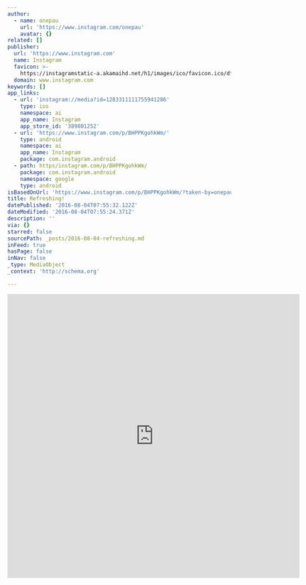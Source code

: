 ```yaml
---
author:
  - name: onepau
    url: 'https://www.instagram.com/onepau'
    avatar: {}
related: []
publisher:
  url: 'https://www.instagram.com'
  name: Instagram
  favicon: >-
    https://instagramstatic-a.akamaihd.net/h1/images/ico/favicon.ico/dfa85bb1fd63.ico
  domain: www.instagram.com
keywords: []
app_links:
  - url: 'instagram://media?id=1283311111755941286'
    type: ios
    namespace: ai
    app_name: Instagram
    app_store_id: '389801252'
  - url: 'https://www.instagram.com/p/BHPPKgohkWm/'
    type: android
    namespace: ai
    app_name: Instagram
    package: com.instagram.android
  - path: https/instagram.com/p/BHPPKgohkWm/
    package: com.instagram.android
    namespace: google
    type: android
isBasedOnUrl: 'https://www.instagram.com/p/BHPPKgohkWm/?taken-by=onepau'
title: Refreshing!
datePublished: '2016-08-04T07:55:32.122Z'
dateModified: '2016-08-04T07:55:24.371Z'
description: ''
via: {}
starred: false
sourcePath: _posts/2016-08-04-refreshing.md
inFeed: true
hasPage: false
inNav: false
_type: MediaObject
_context: 'http://schema.org'

---
```

<iframe src="https://cdn.embedly.com/widgets/media.html?src=http%3A%2F%2Fscontent.cdninstagram.com%2Ft50.2886-16%2F13545135_1731445207073444_252181018_n.mp4&amp;src_secure=1&amp;url=https%3A%2F%2Fwww.instagram.com%2Fp%2FBHPPKgohkWm%2F&amp;image=https%3A%2F%2Fscontent.cdninstagram.com%2Ft51.2885-15%2Fs640x640%2Fe15%2F13561690_135291690228817_1645048827_n.jpg%3Fig_cache_key%3DMTI4MzMxMTExMTc1NTk0MTI4Ng%253D%253D.2&amp;key=b7d04c9b404c499eba89ee7072e1c4f7&amp;type=video%2Fmp4&amp;schema=instagram" width="658" height="640" scrolling="no" frameborder="0" allowfullscreen="" style=""></iframe>